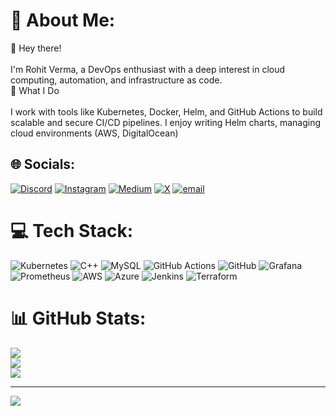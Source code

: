 # 💫 About Me:
👋 Hey there!<br><br>I'm Rohit Verma, a DevOps enthusiast with a deep interest in cloud computing, automation, and infrastructure as code.<br>🔧 What I Do<br><br>I work with tools like Kubernetes, Docker, Helm, and GitHub Actions to build scalable and secure CI/CD pipelines. I enjoy writing Helm charts, managing cloud environments (AWS, DigitalOcean)


## 🌐 Socials:
[![Discord](https://img.shields.io/badge/Discord-%237289DA.svg?logo=discord&logoColor=white)](https://discord.gg/https://discord.gg/XTYhJKDW) [![Instagram](https://img.shields.io/badge/Instagram-%23E4405F.svg?logo=Instagram&logoColor=white)](https://instagram.com/__rohit.27__) [![Medium](https://img.shields.io/badge/Medium-12100E?logo=medium&logoColor=white)](https://medium.com/@Rohit27305) [![X](https://img.shields.io/badge/X-black.svg?logo=X&logoColor=white)](https://x.com/RohitVerma9911) [![email](https://img.shields.io/badge/Email-D14836?logo=gmail&logoColor=white)](mailto:rohitverma27305@gmail.com) 

# 💻 Tech Stack:
![Kubernetes](https://img.shields.io/badge/kubernetes-%23326ce5.svg?style=for-the-badge&logo=kubernetes&logoColor=white) ![C++](https://img.shields.io/badge/c++-%2300599C.svg?style=for-the-badge&logo=c%2B%2B&logoColor=white) ![MySQL](https://img.shields.io/badge/mysql-4479A1.svg?style=for-the-badge&logo=mysql&logoColor=white) ![GitHub Actions](https://img.shields.io/badge/github%20actions-%232671E5.svg?style=for-the-badge&logo=githubactions&logoColor=white) ![GitHub](https://img.shields.io/badge/github-%23121011.svg?style=for-the-badge&logo=github&logoColor=white) ![Grafana](https://img.shields.io/badge/grafana-%23F46800.svg?style=for-the-badge&logo=grafana&logoColor=white) ![Prometheus](https://img.shields.io/badge/Prometheus-E6522C?style=for-the-badge&logo=Prometheus&logoColor=white) ![AWS](https://img.shields.io/badge/AWS-%23FF9900.svg?style=for-the-badge&logo=amazon-aws&logoColor=white) ![Azure](https://img.shields.io/badge/azure-%230072C6.svg?style=for-the-badge&logo=microsoftazure&logoColor=white) ![Jenkins](https://img.shields.io/badge/jenkins-%232C5263.svg?style=for-the-badge&logo=jenkins&logoColor=white) ![Terraform](https://img.shields.io/badge/terraform-%235835CC.svg?style=for-the-badge&logo=terraform&logoColor=white)
# 📊 GitHub Stats:
![](https://github-readme-stats.vercel.app/api?username=Rohit27305&theme=dark&hide_border=false&include_all_commits=false&count_private=false)<br/>
![](https://nirzak-streak-stats.vercel.app/?user=Rohit27305&theme=dark&hide_border=false)<br/>
![](https://github-readme-stats.vercel.app/api/top-langs/?username=Rohit27305&theme=dark&hide_border=false&include_all_commits=false&count_private=false&layout=compact)

---
[![](https://visitcount.itsvg.in/api?id=Rohit27305&icon=0&color=0)](https://visitcount.itsvg.in)

<!-- Proudly created with GPRM ( https://gprm.itsvg.in ) -->
